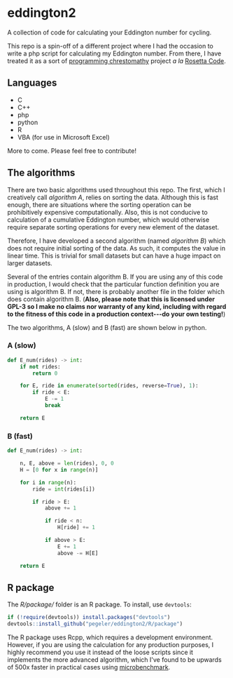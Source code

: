 # eddington2
A collection of code for calculating your Eddington number for cycling.

This repo is a spin-off of a different project where I had the occasion to
write a php script for calculating my Eddington number. From there, I have
treated it as a sort of 
[programming chrestomathy](http://en.wikipedia.org/wiki/Chrestomathy) project 
*a la* [Rosetta Code](https://rosettacode.org).

## Languages

* C
* C++
* php
* python
* R
* VBA (for use in Microsoft Excel)

More to come. Please feel free to contribute!

## The algorithms

There are two basic algorithms used throughout this repo. The first, which I
creatively call _algorithm A_, relies on sorting the data. Although this is fast 
enough, there are situations where the sorting operation can be prohibitively 
expensive computationally. Also, this is not conducive to calculation of a
cumulative Eddington number, which would otherwise require separate sorting
operations for every new element of the dataset.

Therefore, I have developed a second algorithm (named _algorithm B_) which does 
not require initial sorting of the data. As such, it computes the value in
linear time. This is trivial for small datasets but can have a huge impact on
larger datasets. 

Several of the entries contain algorithm B. If you are using any of this code in
production, I would check that the particular function definition you are using
is algorithm B. If not, there is probably another file in the folder which does
contain algorithm B. (**Also, please note that this is licensed under GPL-3 so I
make no claims nor warranty of any kind, including with regard to the fitness of
this code in a production context---do your own testing!**)

The two algorithms, A (slow) and B (fast) are shown below in python.

### A (slow)

```python
def E_num(rides) -> int:
    if not rides:
        return 0

    for E, ride in enumerate(sorted(rides, reverse=True), 1):
        if ride < E:
            E -= 1
            break

    return E
```

### B (fast)

```python
def E_num(rides) -> int:

    n, E, above = len(rides), 0, 0
    H = [0 for x in range(n)]

    for i in range(n):
        ride = int(rides[i])

        if ride > E:
            above += 1

            if ride < n:
                H[ride] += 1

            if above > E:
                E += 1
                above -= H[E]

    return E
```


## R package

The *R/package/* folder is an R package. To install, use `devtools`:

```r
if (!require(devtools)) install.packages("devtools")
devtools::install_github("pegeler/eddington2/R/package")
```

The R package uses Rcpp, which requires a development environment. However,
if you are using the calculation for any production purposes, I highly recommend
you use it instead of the loose scripts since it implements the more advanced 
algorithm, which I've found to be upwards of 500x faster in practical cases
using [microbenchmark](https://github.com/joshuaulrich/microbenchmark/).

